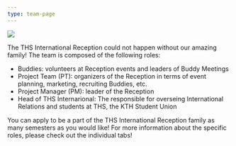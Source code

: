 ```yaml
---
type: team-page
---
```

![](/./img_8448.jpeg)

The THS International Reception could not happen without our amazing family! The team is composed of the following roles:

* Buddies: volunteers at Reception events and leaders of Buddy Meetings
* Project Team (PT): organizers of the Reception in terms of event planning, marketing, recruiting Buddies, etc.
* Project Manager (PM): leader of the Reception
* Head of THS Internarional: The responsible for overseing International Relations and students at THS, the KTH Student Union

You can apply to be a part of the THS International Reception family as many semesters as you would like! For more information about the specific roles, please check out the individual tabs!
